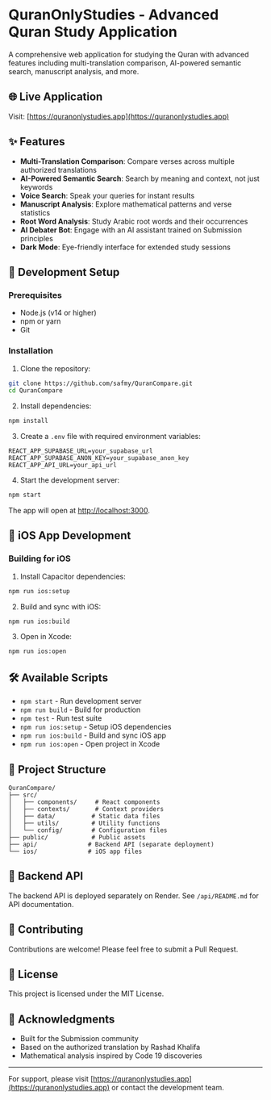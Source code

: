 # QuranOnlyStudies - Advanced Quran Study Application

A comprehensive web application for studying the Quran with advanced features including multi-translation comparison, AI-powered semantic search, manuscript analysis, and more.

## 🌐 Live Application

Visit: [https://quranonlystudies.app](https://quranonlystudies.app)

## ✨ Features

- **Multi-Translation Comparison**: Compare verses across multiple authorized translations
- **AI-Powered Semantic Search**: Search by meaning and context, not just keywords
- **Voice Search**: Speak your queries for instant results
- **Manuscript Analysis**: Explore mathematical patterns and verse statistics
- **Root Word Analysis**: Study Arabic root words and their occurrences
- **AI Debater Bot**: Engage with an AI assistant trained on Submission principles
- **Dark Mode**: Eye-friendly interface for extended study sessions

## 🚀 Development Setup

### Prerequisites

- Node.js (v14 or higher)
- npm or yarn
- Git

### Installation

1. Clone the repository:
```bash
git clone https://github.com/safmy/QuranCompare.git
cd QuranCompare
```

2. Install dependencies:
```bash
npm install
```

3. Create a `.env` file with required environment variables:
```env
REACT_APP_SUPABASE_URL=your_supabase_url
REACT_APP_SUPABASE_ANON_KEY=your_supabase_anon_key
REACT_APP_API_URL=your_api_url
```

4. Start the development server:
```bash
npm start
```

The app will open at [http://localhost:3000](http://localhost:3000).

## 📱 iOS App Development

### Building for iOS

1. Install Capacitor dependencies:
```bash
npm run ios:setup
```

2. Build and sync with iOS:
```bash
npm run ios:build
```

3. Open in Xcode:
```bash
npm run ios:open
```

## 🛠️ Available Scripts

- `npm start` - Run development server
- `npm run build` - Build for production
- `npm test` - Run test suite
- `npm run ios:setup` - Setup iOS dependencies
- `npm run ios:build` - Build and sync iOS app
- `npm run ios:open` - Open project in Xcode

## 📂 Project Structure

```
QuranCompare/
├── src/
│   ├── components/     # React components
│   ├── contexts/       # Context providers
│   ├── data/          # Static data files
│   ├── utils/         # Utility functions
│   └── config/        # Configuration files
├── public/            # Public assets
├── api/              # Backend API (separate deployment)
└── ios/              # iOS app files
```

## 🔧 Backend API

The backend API is deployed separately on Render. See `/api/README.md` for API documentation.

## 🤝 Contributing

Contributions are welcome! Please feel free to submit a Pull Request.

## 📄 License

This project is licensed under the MIT License.

## 🙏 Acknowledgments

- Built for the Submission community
- Based on the authorized translation by Rashad Khalifa
- Mathematical analysis inspired by Code 19 discoveries

---

For support, please visit [https://quranonlystudies.app](https://quranonlystudies.app) or contact the development team.